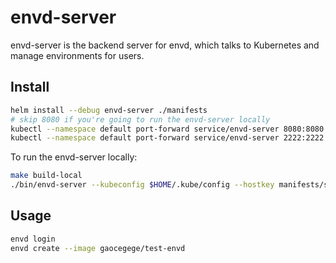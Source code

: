 # envd-server

envd-server is the backend server for envd, which talks to Kubernetes and manage environments for users.

## Install

```bash
helm install --debug envd-server ./manifests
# skip 8080 if you're going to run the envd-server locally
kubectl --namespace default port-forward service/envd-server 8080:8080 &
kubectl --namespace default port-forward service/envd-server 2222:2222 &
```

To run the envd-server locally:

```bash
make build-local
./bin/envd-server --kubeconfig $HOME/.kube/config --hostkey manifests/secretkeys/hostkey
```

## Usage

```bash
envd login
envd create --image gaocegege/test-envd
```
